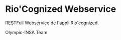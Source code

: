 Rio'Cognized Webservice
======================

RESTFull Webservice de l'appli Rio'cognized. 

Olympic-INSA Team
